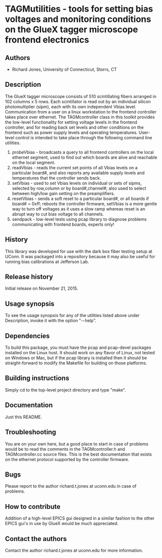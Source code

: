 # TAGMutilities - tools for setting bias voltages and monitoring conditions on the GlueX tagger microscope frontend electronics

## Authors

* Richard Jones, University of Connecticut, Storrs, CT

## Description

The GlueX tagger microscope consists of 510 scintillating fibers arranged in 102 columns x 5 rows. Each scintillator is read out by an individual silicon photomultiplier (sipm), each with its own independent Vbias level.  Communication from a user on a linux workstation to the frontend controller takes place over ethernet. The TAGMcontroller class in this toolkit provides the low-level functionality for setting voltage levels in the frontend controller, and for reading back set levels and other conditions on the frontend such as power supply levels and operating temperatures.  User-level control is intended to take place through the following command line utilities.

1. probeVbias - broadcasts a query to all frontend controllers on the local ethernet segment, used to find out which boards are alive and reachable on the local segment.
2. readVbias - reads the current set points of all Vbias levels on a particular board#, and also reports any available supply levels and temperatures that the controller sends back.
3. setVbias - used to set Vbias levels on individual or sets of sipms, selected by row,column or by board#,channel#; also used to select between high/low gain setting on the preamplifiers.
4. resetVbias - sends a soft reset to a particular board#, or all boards if board# = 0xff; reboots the controller firmware, setVbias is a more gentle way to turn off voltages as it uses a slow ramp whereas reset is an abrupt way to cut bias voltage to all channels.
5. sendpack - low-level tests using pcap library to diagnose problems communicating with frontend boards, experts only!

## History

This library was developed for use with the dark box fiber testing setup at UConn.  It was packaged into a repository because it may also be useful for running bias calibrations at Jefferson Lab.

## Release history

Initial release on November 21, 2015.

## Usage synopsis

To see the usage synopsis for any of the utilities listed above under Description, invoke it with the option "--help".

## Dependencies

To build this package, you must have the pcap and pcap-devel packages installed on the Linux host. It should work on any flavor of Linux, not tested on Windows or Mac, but if the pcap library is installed then it should be straight-forward to modify the Makefile for building on those platforms.

## Building instructions

Simply cd to the top-level project directory and type "make".

## Documentation

Just this README.

## Troubleshooting

You are on your own here, but a good place to start in case of problems would be to read the comments in the TAGMcontroller.h and TAGMcontroller.cc source files. This is the best documentation that exists on the ethernet protocol supported by the controller firmware.

## Bugs

Please report to the author richard.t.jones at uconn.edu in case of problems.

## How to contribute

Addition of a high-level EPICS gui designed in a similar fashion to the other EPICS gui's in use by GlueX would be much appreciated.

## Contact the authors

Contact the author richard.t.jones at uconn.edu for more information.
